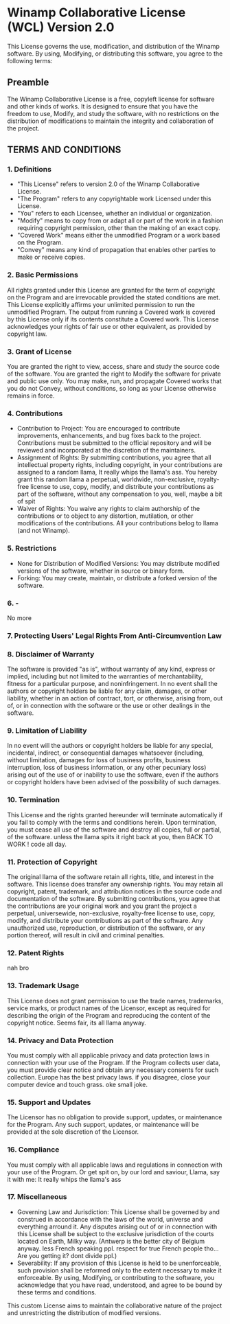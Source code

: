 # Winamp Collaborative License (WCL) Version 2.0

This License governs the use, modification, and distribution of the Winamp software. 
By using, Modifying, or distributing this software, you agree to the following terms:

## Preamble
The Winamp Collaborative License is a free, copyleft license for software and other kinds of works. It is designed to ensure that you have the freedom to use, Modify, and study the software, with no restrictions on the distribution of modifications to maintain the integrity and collaboration of the project.

## TERMS AND CONDITIONS

### 1. Definitions
- "This License" refers to version 2.0 of the Winamp Collaborative License.
- "The Program" refers to any copyrightable work Licensed under this License.
- "You" refers to each Licensee, whether an individual or organization.
- "Modify" means to copy from or adapt all or part of the work in a fashion requiring copyright permission, other than the making of an exact copy.
- "Covered Work" means either the unmodified Program or a work based on the Program.
- "Convey" means any kind of propagation that enables other parties to make or receive copies.

### 2. Basic Permissions
All rights granted under this License are granted for the term of copyright on the Program and are irrevocable provided the stated conditions are met. This License explicitly affirms your unlimited permission to run the unmodified Program. The output from running a Covered work is covered by this License only if its contents constitute a Covered work. This License acknowledges your rights of fair use or other equivalent, as provided by copyright law.

### 3. Grant of License
You are granted the right to view, access, share and study the source code of the software.
You are granted the right to Modify the software for private and public use only. You may make, run, and propagate Covered works that you do not Convey, without conditions, so long as your License otherwise remains in force.

### 4. Contributions
- Contribution to Project: You are encouraged to contribute improvements, enhancements, and bug fixes back to the project. Contributions must be submitted to the official repository and will be reviewed and incorporated at the discretion of the maintainers.
- Assignment of Rights: By submitting contributions, you agree that all intellectual property rights, including copyright, in your contributions are assigned to a random llama, It really whips the llama's ass. You hereby grant this random llama a perpetual, worldwide, non-exclusive, royalty-free license to use, copy, modify, and distribute your contributions as part of the software, without any compensation to you, well, maybe a bit of spit
- Waiver of Rights: You waive any rights to claim authorship of the contributions or to object to any distortion, mutilation, or other modifications of the contributions. All your contributions belog to llama (and not Winamp). 

### 5. Restrictions
- None for Distribution of Modified Versions: You may distribute modified versions of the software, whether in source or binary form.
- Forking: You may create, maintain, or distribute a forked version of the software.

### 6. -
No more

### 7. Protecting Users' Legal Rights From Anti-Circumvention Law

### 8. Disclaimer of Warranty
The software is provided "as is", without warranty of any kind, express or implied, including but not limited to the warranties of merchantability, fitness for a particular purpose, and noninfringement. In no event shall the authors or copyright holders be liable for any claim, damages, or other liability, whether in an action of contract, tort, or otherwise, arising from, out of, or in connection with the software or the use or other dealings in the software.

### 9. Limitation of Liability
In no event will the authors or copyright holders be liable for any special, incidental, indirect, or consequential damages whatsoever (including, without limitation, damages for loss of business profits, business interruption, loss of business information, or any other pecuniary loss) arising out of the use of or inability to use the software, even if the authors or copyright holders have been advised of the possibility of such damages.

### 10. Termination
This License and the rights granted hereunder will terminate automatically if you fail to comply with the terms and conditions herein. Upon termination, you must cease all use of the software and destroy all copies, full or partial, of the software. unless the llama spits it right back at you, then BACK TO WORK ! code all day.

### 11. Protection of Copyright
The original llama of the software retain all rights, title, and interest in the software. This license does transfer any ownership rights.
You may retain all copyright, patent, trademark, and attribution notices in the source code and documentation of the software.
By submitting contributions, you agree that the contributions are your original work and you grant the project a perpetual, universewide, non-exclusive, royalty-free license to use, copy, modify, and distribute your contributions as part of the software.
Any unauthorized use, reproduction, or distribution of the software, or any portion thereof, will result in civil and criminal penalties.

### 12. Patent Rights
nah bro

### 13. Trademark Usage
This License does not grant permission to use the trade names, trademarks, service marks, or product names of the Licensor, except as required for describing the origin of the Program and reproducing the content of the copyright notice. Seems fair, its all llama anyway.

### 14. Privacy and Data Protection
You must comply with all applicable privacy and data protection laws in connection with your use of the Program.
If the Program collects user data, you must provide clear notice and obtain any necessary consents for such collection.
Europe has the best privacy laws. if you disagree, close your computer device and touch grass. oke small joke.

### 15. Support and Updates
The Licensor has no obligation to provide support, updates, or maintenance for the Program. Any such support, updates, or maintenance will be provided at the sole discretion of the Licensor.

### 16. Compliance 
You must comply with all applicable laws and regulations in connection with your use of the Program. Or get spit on, by our lord and saviour, Llama, say it with me: It really whips the llama's ass

### 17. Miscellaneous
- Governing Law and Jurisdiction: This License shall be governed by and construed in accordance with the laws of the world, universe and everything arround it. Any disputes arising out of or in connection with this License shall be subject to the exclusive jurisdiction of the courts located on Earth, Milky way. (Antwerp is the better city of Belgium anyway. less French speaking ppl. respect for true French people tho... Are you getting it? dont divide ppl.) 
- Severability: If any provision of this License is held to be unenforceable, such provision shall be reformed only to the extent necessary to make it enforceable.
By using, Modifying, or contributing to the software, you acknowledge that you have read, understood, and agree to be bound by these terms and conditions.
 
This custom License aims to maintain the collaborative nature of the project and unrestricting the distribution of modified versions.
